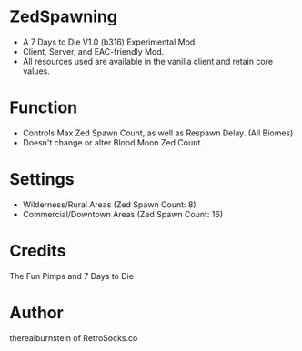# ZedSpawning

* A 7 Days to Die V1.0 (b316) Experimental Mod.
* Client, Server, and EAC-friendly Mod.
* All resources used are available in the vanilla client and retain core values.

# Function
* Controls Max Zed Spawn Count, as well as Respawn Delay. (All Biomes)
* Doesn't change or alter Blood Moon Zed Count.

# Settings
* Wilderness/Rural Areas (Zed Spawn Count: 8)
* Commercial/Downtown Areas (Zed Spawn Count: 16)

# Credits
The Fun Pimps and 7 Days to Die

# Author
therealburnstein of RetroSocks.co
